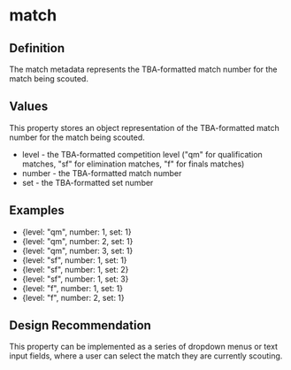 # match

## Definition
The match metadata represents the TBA-formatted match number for the match being scouted.

## Values
This property stores an object representation of the TBA-formatted match number for the match being scouted.
- level - the TBA-formatted competition level ("qm" for qualification matches, "sf" for elimination matches, "f" for finals matches)
- number - the TBA-formatted match number
- set - the TBA-formatted set number

## Examples
- {level: "qm", number: 1, set: 1}
- {level: "qm", number: 2, set: 1}
- {level: "qm", number: 3, set: 1}
- {level: "sf", number: 1, set: 1}
- {level: "sf", number: 1, set: 2}
- {level: "sf", number: 1, set: 3}
- {level: "f", number: 1, set: 1}
- {level: "f", number: 2, set: 1}

## Design Recommendation
This property can be implemented as a series of dropdown menus or text input fields, where a user can select the match they are currently scouting.
